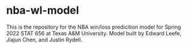 # nba-wl-model

This is the repository for the NBA win/loss predicition model for Spring 2022 STAT 656 at Texas A&M University. Model built by Edward Leefe, Jiajun Chen, and Justin Rydell.
